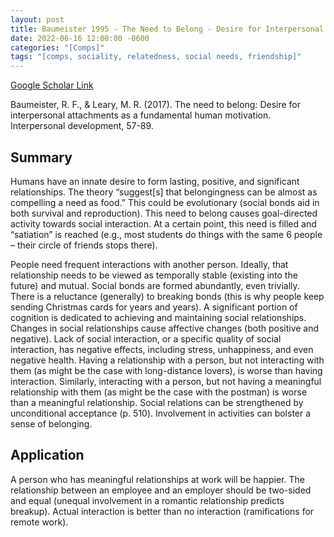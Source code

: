 ```yaml
---
layout: post
title: Baumeister 1995 - The Need to Belong - Desire for Interpersonal Attachments as a Fundamental Human Motivation
date: 2022-06-16 12:00:00 -0600
categories: "[Comps]"
tags: "[comps, sociality, relatedness, social needs, friendship]"
---
```

[Google Scholar Link](https://scholar.google.com/scholar?hl=en&as_sdt=0%2C45&q=the+need+to+belong+desire+for+interpersonal+attachments&btnG=)

Baumeister, R. F., & Leary, M. R. (2017). The need to belong: Desire for interpersonal attachments as a fundamental human motivation. Interpersonal development, 57-89.

## Summary
Humans have an innate desire to form lasting, positive, and significant relationships.  The theory “suggest[s] that belongingness can be almost as compelling a need as food.”  This could be evolutionary (social bonds aid in both survival and reproduction).  This need to belong causes goal-directed activity towards social interaction.  At a certain point, this need is filled and “satiation” is reached (e.g., most students do things with the same 6 people – their circle of friends stops there).

People need frequent interactions with another person.  Ideally, that relationship needs to be viewed as temporally stable (existing into the future) and mutual.  Social bonds are formed abundantly, even trivially.  There is a reluctance (generally) to breaking bonds (this is why people keep sending Christmas cards for years and years).  A significant portion of cognition is dedicated to achieving and maintaining social relationships.  Changes in social relationships cause affective changes (both positive and negative).  Lack of social interaction, or a specific quality of social interaction, has negative effects, including stress, unhappiness,  and even negative health.  Having a relationship with a person, but not interacting with them (as might be the case with long-distance lovers), is worse than having interaction.  Similarly, interacting with a person, but not having a meaningful relationship with them (as might be the case with the postman) is worse than a meaningful relationship.  Social relations can be strengthened by unconditional acceptance (p. 510).  Involvement in activities can bolster a sense of belonging.

## Application
A person who has meaningful relationships at work will be happier.  The relationship between an employee and an employer should be two-sided and equal (unequal involvement in a romantic relationship predicts breakup).  Actual interaction is better than no interaction (ramifications for remote work).

